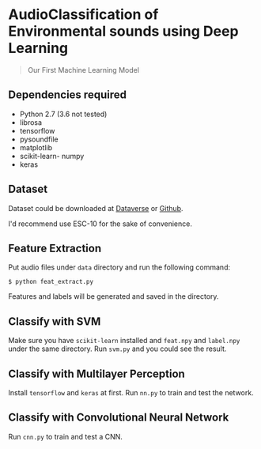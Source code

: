 # AudioClassification of Environmental sounds using Deep Learning

> Our First Machine Learning Model

## Dependencies required

- Python 2.7 (3.6 not tested)
- librosa
- tensorflow
- pysoundfile
- matplotlib
- scikit-learn- numpy
- keras

## Dataset

Dataset could be downloaded at [Dataverse](https://dataverse.harvard.edu/dataset.xhtml?persistentId=doi:10.7910/DVN/YDEPUT) or [Github](https://github.com/karoldvl/ESC-50).

I'd recommend use ESC-10 for the sake of convenience.

## Feature Extraction

Put audio files under `data` directory and run the following command:

```shell
$ python feat_extract.py
```

Features and labels will be generated and saved in the directory.

## Classify with SVM

Make sure you have `scikit-learn` installed and `feat.npy` and `label.npy` under the same directory. Run `svm.py` and you could see the result.

## Classify with Multilayer Perception

Install `tensorflow` and `keras` at first. Run `nn.py` to train and test the network.

## Classify with Convolutional Neural Network

Run `cnn.py` to train and test a CNN.